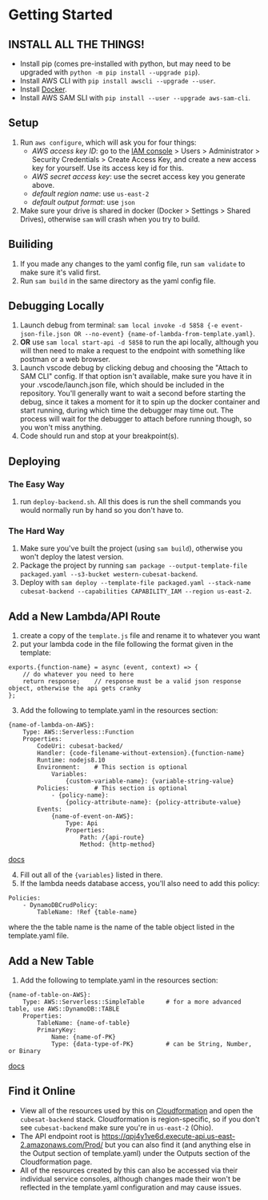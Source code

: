 # Getting Started

## INSTALL ALL THE THINGS!
 - Install pip (comes pre-installed with python, but may need to be upgraded with `python -m pip install --upgrade pip`).
 - Install AWS CLI with `pip install awscli --upgrade --user`.
 - Install [Docker](https://www.docker.com/products/docker-desktop).
 - Install AWS SAM SLI with `pip install --user --upgrade aws-sam-cli`.

## Setup
1) Run `aws configure`, which will ask you for four things:
	- *AWS access key ID*: go to the [IAM console](https://console.aws.amazon.com/iam/home) > Users > Administrator > Security Credentials > Create Access Key, and create a new access key for yourself. Use its access key id for this.
	- *AWS secret access key*: use the secret access key you generate above.
	- *default region name*: use `us-east-2`
	- *default output format*: use `json`
2) Make sure your drive is shared in docker (Docker > Settings > Shared Drives), otherwise `sam` will crash when you try to build.

## Builiding
1) If you made any changes to the yaml config file, run `sam validate` to make sure it's valid first.
2) Run `sam build` in the same directory as the yaml config file.

## Debugging Locally
1) Launch debug from terminal: `sam local invoke -d 5858 {-e event-json-file.json OR --no-event} {name-of-lambda-from-template.yaml}`.
2) **OR** use `sam local start-api -d 5858` to run the api locally, although you will then need to make a request to the endpoint with something like postman or a web browser.
3) Launch vscode debug by clicking debug and choosing the "Attach to SAM CLI" config. If that option isn't available, make sure you have it in your .vscode/launch.json file, which should be included in the repository. You'll generally want to wait a second before starting the debug, since it takes a moment for it to spin up the docker container and start running, during which time the debugger may time out. The process will wait for the debugger to attach before running though, so you won't miss anything.
4) Code should run and stop at your breakpoint(s).

## Deploying

### The Easy Way

1) run `deploy-backend.sh`. All this does is run the shell commands you would normally run by hand so you don't have to.

### The Hard Way

1) Make sure you've built the project (using `sam build`), otherwise you won't deploy the latest version.
2) Package the project by running `sam package --output-template-file packaged.yaml --s3-bucket western-cubesat-backend`.
2) Deploy with `sam deploy --template-file packaged.yaml --stack-name cubesat-backend --capabilities CAPABILITY_IAM --region us-east-2`.

## Add a New Lambda/API Route
1) create a copy of the `template.js` file and rename it to whatever you want
2) put your lambda code in the file following the format given in the template:
```
exports.{function-name} = async (event, context) => {
	// do whatever you need to here
	return response;	// response must be a valid json response object, otherwise the api gets cranky
};
```
3) Add the following to template.yaml in the resources section:
```
{name-of-lambda-on-AWS}:
	Type: AWS::Serverless::Function
	Properties:
		CodeUri: cubesat-backed/
		Handler: {code-filename-without-extension}.{function-name}
		Runtime: nodejs8.10
		Environment:	# This section is optional
			Variables:
				{custom-variable-name}: {variable-string-value}
		Policies:		# This section is optional
			- {policy-name}:
				{policy-attribute-name}: {policy-attribute-value}
		Events:
			{name-of-event-on-AWS}:
				Type: Api
				Properties:
					Path: /{api-route}
					Method: {http-method}
```
[docs](https://github.com/awslabs/serverless-application-model/blob/develop/versions/2016-10-31.md#awsserverlessfunction)

4) Fill out all of the `{variables}` listed in there.
5) If the lambda needs database access, you'll also need to add this policy:
```
Policies:
	- DynamoDBCrudPolicy:
		TableName: !Ref {table-name}
```
where the the table name is the name of the table object listed in the template.yaml file.

## Add a New Table
1) Add the following to template.yaml in the resources section:
```
{name-of-table-on-AWS}:
	Type: AWS::Serverless::SimpleTable		# for a more advanced table, use AWS::DynamoDB::TABLE
	Properties:
		TableName: {name-of-table}
		PrimaryKey:
			Name: {name-of-PK}
			Type: {data-type-of-PK}			# can be String, Number, or Binary
```
[docs](https://github.com/awslabs/serverless-application-model/blob/develop/versions/2016-10-31.md#awsserverlesssimpletable)

## Find it Online

 - View all of the resources used by this on [Cloudformation](https://us-east-2.console.aws.amazon.com/cloudformation/home) and open the `cubesat-backend` stack. Cloudformation is region-specific, so if you don't see `cubesat-backend` make sure you're in `us-east-2` (Ohio).
 - The API endpoint root is https://qpj4y1ve6d.execute-api.us-east-2.amazonaws.com/Prod/ but you can also find it (and anything else in the Output section of template.yaml) under the Outputs section of the Cloudformation page.
 - All of the resources created by this can also be accessed via their individual service consoles, although changes made their won't be reflected in the template.yaml configuration and may cause issues.